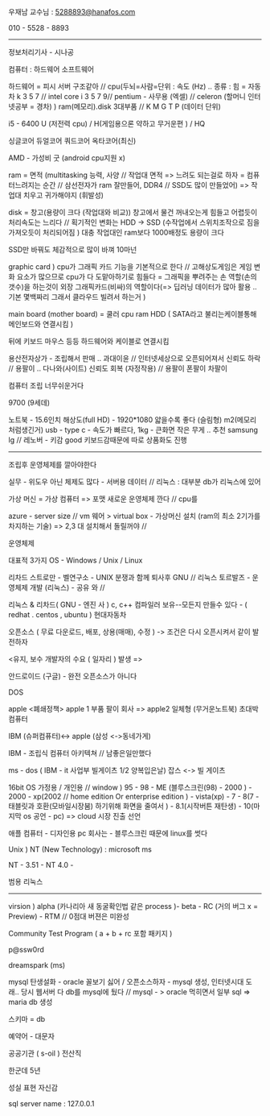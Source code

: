 우재남 교수님 : 5288893@hanafos.com

010 - 5528 - 8893

---

정보처리기사 - 시나공

컴퓨터 : 하드웨어 소프트웨어

하드웨어 = 피시 서버 구조같아 // cpu(두뇌=사람=단위 : 속도 (Hz) .. 종류 : 힘 = 자동차 k 3 5 7 // intel core i 3 5 7 9// pentium - 사무용 (엑셀) // celeron (할머니 인터넷공부 = 경차) ) ram(메모리).disk 3대부품 // K M G T P (데이터 단위)

i5 - 6400 U (저전력 cpu) / H(게임용으론 약하고 무거운편 ) / HQ 

싱글코어 듀얼코어 쿼드코어 옥타코어(최신)



AMD - 가성비 굿 (android cpu지원 x)

ram = 면적 (multitasking 능력, 사양 // 작업대 면적 => 느려도 되는걸로 하자 = 컴퓨터느려지는 순간 // 삼선전자가 ram 잘만들어, DDR4 // SSD도 많이 만들었어) => 작업대 치우고 귀가해야지 (휘발성)

disk = 창고(용량이 크다 (작업대와 비교)) 창고에서 물건 꺼내오는게 힘들고 어렵듯이 처리속도는 느리다 // 획기적인 변화는 HDD -> SSD (수작업에서 스위치조작으로 짐을 가져오듯이 처리되어짐 ) 대충 작업대인 ram보다 1000배정도 용량이 크다 

SSD만 바꿔도 체감적으로 많이 바껴 10마넌

graphic card ) cpu가 그래픽 카드 기능을 기본적으로 한다 // 고해상도게임은 게임 변화 요소가 많으므로 cpu가 다 도맡아하기로 힘들다 = 그래픽을 뿌려주는 손 역할(손의 갯수)을 하는것이 외장 그래픽카드(비싸)의 역할이다(=> 딥러닝 데이터가 많아 활용 .. 기본 몇백짜리 그래서 클라우드 빌려서 하는거 )

main board (mother board) = 쿨러 cpu ram HDD ( SATA라고 불리는케이블통해 메인보드와 연결시킴 ) 

뒤에 키보드 마우스 등등 하드웨어와 케이블로 연결시킴 

용산전자상가 - 조립해서 판매 .. 과대이윤 // 인터넷세상으로 오픈되어져서 신뢰도 하락 // 용팔이 .. 다나와(사이트) 신뢰도 회복 (자정작용) // 용팔이 폰팔이 차팔이



컴퓨터 조립 너무쉬운거다

9700 (9세데)

노트북 - 15.6인치 해상도(full HD) - 1920*1080 얇을수록 좋다 (슬림형) m2(메모리처럼생긴거) usb - type c - 속도가 빠르다, 1kg - 큰화면 작은 무게 .. 추천 samsung lg // 레노버 - 키감 good 키보드감때문에 따로 상품화도 진행

---

조립후 운영체제를 깔아야한다 

실무 - 위도우 아닌 체제도 많다 - 서버용 데이터 // 리눅스 : 대부분 db가 리눅스에 있어

가상 머신 = 가상 컴퓨터 => 포맷 새로운 운영체제 깐다 // cpu를 

azure - server size // vm 웨어 > virtual box - 가상머신 설치 (ram의 최소 2기가를 차지하는 기술) => 2,3 대 설치해서 돌릴꺼야 // 



운영체제 

대표적 3가지 OS - Windows / Unix / Linux

리차드 스트로만 - 벨연구소 - UNIX 분쟁과 함께 퇴사후 GNU // 리눅스 토르발즈 - 운영체제 개발 (리눅스) - 공유 와 // 

리눅스 & 리차드( GNU - 엔진 사 ) c, c++ 컴파일러 보유--모든지 만들수 있다 - ( redhat . centos , ubuntu ) 현대자동차

오픈소스 ( 무료 다운로드, 배포, 상용(매매), 수정 ) -> 조건은 다시 오픈시켜서 같이 발전하자 

<유지, 보수 개발자의 수요 ( 일자리 ) 발생 =>  

안드로이드 (구글) - 완전 오픈소스가 아니다 

DOS

apple <폐쇄정책> apple 1 부품 팔이 회사 => apple2 일체형 (무거운노트북) 초대박 컴퓨터 

IBM (슈퍼컴퓨터)<-> apple (삼성 <->동네가게)

IBM - 조립식 컴퓨터 아키텍쳐 // 남좋은일만했다 

ms - dos ( IBM - it 사업부 빌게이츠 1/2 양복입은날) 잡스 <-> 빌 게이츠

16bit OS 가정용 / 개인용 // window ) 95  - 98 - ME (블루스크린(98) - 2000 ) - 2000 - xp(2002 // home edition Or enterprise edition ) - vista(xp) - 7 - 8(7 - 태블릿과 호환(모바일시장붐) 하기위해 화면을 줄여서 ) - 8.1(시작버튼 재탄생) - 10(마지막 os 공언 - pc) => cloud 시장 진출 선언 

애플 컴퓨터 - 디자인용 pc
회사는 - 블루스크린 때문에 linux를 썻다

Unix ) NT (New Technology) : microsoft ms 

NT - 3.51  - NT 4.0 - 

범용 리눅스 

---

virsion ) alpha (카나리아 새 동굴확인법 같은 process )- beta - RC (거의 버그 x = Preview) - RTM // 0점대 버젼은 미완성

Community Test Program ( a + b +  rc 포함 패키지 )



p@ssw0rd

dreamspark (ms)

mysql 탄생설화 - oracle 꼴보기 싫어 / 오픈소스하자 - mysql 생성, 인터넷시대 도래.. 당시 웹서버 다 db를 mysql에 뒀다 // mysql - > oracle 먹히면서 일부 sql => maria db 생성

스키마 = db

예약어 - 대문자

공공기관 ( s-oil ) 전산직

한군데 5년



성실 표현 자신감 

sql server name : 127.0.0.1
